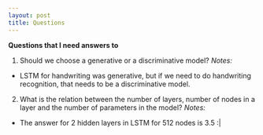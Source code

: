 ```yaml
---
layout: post
title: Questions
---
```


**Questions that I need answers to**

1. Should we choose a generative or a discriminative model?
*Notes:*
- LSTM for handwriting was generative, but if we need to do handwriting recognition, that needs to be a discriminative model.

2. What is the relation between the number of layers, number of nodes in a layer and the number of parameters in the model?
*Notes:*
- The answer for 2 hidden layers in LSTM for 512 nodes is 3.5 :|
